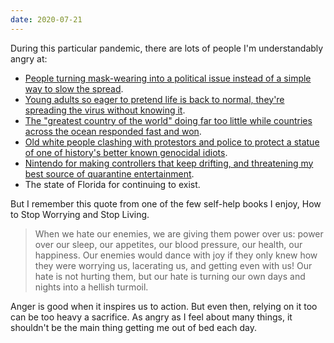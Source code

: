 ```yaml
---
date: 2020-07-21
---
```


During this particular pandemic, there are lots of people I'm understandably angry at:

* [People turning mask-wearing into a political issue instead of a simple way to slow the spread](https://www.nbcnews.com/health/health-news/wearing-mask-has-become-politicized-science-says-it-shouldn-t-n1232604).
* [Young adults so eager to pretend life is back to normal, they're spreading the virus without knowing it](https://www.webmd.com/lung/news/20200624/covid-surges-among-young-adults).
* [The "greatest country of the world" doing far too little while countries across the ocean responded fast and won](https://www.bbc.com/news/world-asia-52961539).
* [Old white people clashing with protestors and police to protect a statue of one of history's better known genocidal idiots](https://www.courant.com/breaking-news/hc-br-new-haven-christopher-columbus-statue-removal-20200624-sdl6dbsbgjc2pa4uz2vewt3fbe-story.html).
* [Nintendo for making controllers that keep drifting, and threatening my best source of quarantine entertainment](https://www.nintendolife.com/news/2020/06/guide_how_to_fix_a_drifting_nintendo_switch_joy-con_analog_stick).
* The state of Florida for continuing to exist.

But I remember this quote from one of the few self-help books I enjoy, How to Stop Worrying and Stop Living.

> When we hate our enemies, we are giving them power over us: power over our sleep, our appetites, our blood pressure, our health, our happiness. Our enemies would dance with joy if they only knew how they were worrying us, lacerating us, and getting even with us! Our hate is not hurting them, but our hate is turning our own days and nights into a hellish turmoil.

Anger is good when it inspires us to action. But even then, relying on it too can be too heavy a sacrifice. As angry as I feel about many things, it shouldn't be the main thing getting me out of bed each day.
